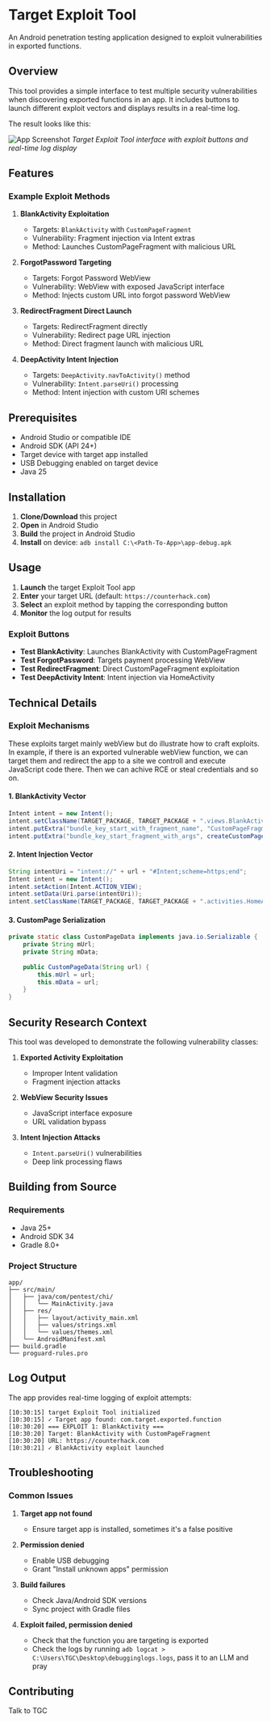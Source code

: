 # Target Exploit Tool

An Android penetration testing application designed to exploit vulnerabilities in exported functions.

## Overview

This tool provides a simple interface to test multiple security vulnerabilities when discovering exported functions in an app. It includes buttons to launch different exploit vectors and displays results in a real-time log.

The result looks like this:

![App Screenshot](./imgs/app.png)
*Target Exploit Tool interface with exploit buttons and real-time log display*

## Features

### Example Exploit Methods

1. **BlankActivity Exploitation**
   - Targets: `BlankActivity` with `CustomPageFragment`
   - Vulnerability: Fragment injection via Intent extras
   - Method: Launches CustomPageFragment with malicious URL

2. **ForgotPassword Targeting**
   - Targets: Forgot Password WebView
   - Vulnerability: WebView with exposed JavaScript interface
   - Method: Injects custom URL into forgot password WebView

3. **RedirectFragment Direct Launch**
   - Targets: RedirectFragment directly
   - Vulnerability: Redirect page URL injection
   - Method: Direct fragment launch with malicious URL

4. **DeepActivity Intent Injection**
   - Targets: `DeepActivity.navToActivity()` method
   - Vulnerability: `Intent.parseUri()` processing
   - Method: Intent injection with custom URI schemes

## Prerequisites

- Android Studio or compatible IDE
- Android SDK (API 24+)
- Target device with target app installed
- USB Debugging enabled on target device
- Java 25

## Installation

1. **Clone/Download** this project
2. **Open** in Android Studio
3. **Build** the project in Android Studio
4. **Install** on device:
   `adb install C:\<Path-To-App>\app-debug.apk`

## Usage

1. **Launch** the target Exploit Tool app
2. **Enter** your target URL (default: `https://counterhack.com`)
3. **Select** an exploit method by tapping the corresponding button
4. **Monitor** the log output for results

### Exploit Buttons

- **Test BlankActivity**: Launches BlankActivity with CustomPageFragment
- **Test ForgotPassword**: Targets payment processing WebView
- **Test RedirectFragment**: Direct CustomPageFragment exploitation
- **Test DeepActivity Intent**: Intent injection via HomeActivity

## Technical Details

### Exploit Mechanisms

These exploits target mainly webView but do illustrate how to craft exploits. In example, if there is an exported vulnerable webView function, we can target them and redirect the app to a site we controll and execute JavaScript code there. Then we can achive RCE or steal credentials and so on.

#### 1. BlankActivity Vector
```java
Intent intent = new Intent();
intent.setClassName(TARGET_PACKAGE, TARGET_PACKAGE + ".views.BlankActivity");
intent.putExtra("bundle_key_start_with_fragment_name", "CustomPageFragment");
intent.putExtra("bundle_key_start_fragment_with_args", createCustomPageBundle(url));
```

#### 2. Intent Injection Vector
```java
String intentUri = "intent://" + url + "#Intent;scheme=https;end";
Intent intent = new Intent();
intent.setAction(Intent.ACTION_VIEW);
intent.setData(Uri.parse(intentUri));
intent.setClassName(TARGET_PACKAGE, TARGET_PACKAGE + ".activities.HomeActivity");
```

#### 3. CustomPage Serialization
```java
private static class CustomPageData implements java.io.Serializable {
    private String mUrl;
    private String mData;
    
    public CustomPageData(String url) {
        this.mUrl = url;
        this.mData = url;
    }
}
```

## Security Research Context

This tool was developed to demonstrate the following vulnerability classes:

1. **Exported Activity Exploitation**
   - Improper Intent validation
   - Fragment injection attacks

2. **WebView Security Issues**
   - JavaScript interface exposure
   - URL validation bypass

3. **Intent Injection Attacks**
   - `Intent.parseUri()` vulnerabilities
   - Deep link processing flaws


## Building from Source

### Requirements
- Java 25+
- Android SDK 34
- Gradle 8.0+



### Project Structure
```
app/
├── src/main/
│   ├── java/com/pentest/chi/
│   │   └── MainActivity.java
│   ├── res/
│   │   ├── layout/activity_main.xml
│   │   ├── values/strings.xml
│   │   └── values/themes.xml
│   └── AndroidManifest.xml
├── build.gradle
└── proguard-rules.pro
```

## Log Output

The app provides real-time logging of exploit attempts:

```
[10:30:15] target Exploit Tool initialized
[10:30:15] ✓ Target app found: com.target.exported.function
[10:30:20] === EXPLOIT 1: BlankActivity ===
[10:30:20] Target: BlankActivity with CustomPageFragment
[10:30:20] URL: https://counterhack.com
[10:30:21] ✓ BlankActivity exploit launched
```

## Troubleshooting

### Common Issues

1. **Target app not found**
   - Ensure target app is installed, sometimes it's a false positive

2. **Permission denied**
   - Enable USB debugging
   - Grant "Install unknown apps" permission

3. **Build failures**
   - Check Java/Android SDK versions
   - Sync project with Gradle files

4. **Exploit failed, permission denied**
   -  Check that the function you are targeting is exported
   -  Check the logs by running `adb logcat > C:\Users\TGC\Desktop\debugginglogs.logs`, pass it to an LLM and pray

## Contributing

Talk to TGC